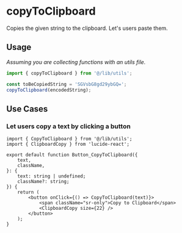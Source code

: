 # copyToClipboard

Copies the given string to the clipboard. Let's users paste them.

## Usage

*Assuming you are collecting functions with an utils file.*

```jsx
import { copyToClipboard } from '@/lib/utils'; 

const toBeCopiedString = 'SGVsbG8gd29ybGQ=';
copyToClipboard(encodedString); 
```

## Use Cases

### Let users copy a text by clicking a button

```tsx
import { CopyToClipboard } from '@/lib/utils';
import { ClipboardCopy } from 'lucide-react';

export default function Button_CopyToClipboard({
	text,
	className,
}: {
	text: string | undefined;
	className?: string;
}) {
	return (
		<button onClick={() => CopyToClipboard(text)}>
            <span className="sr-only">Copy to Clipboard</span>
			<ClipboardCopy size={22} />
		</button>
	);
}
```
